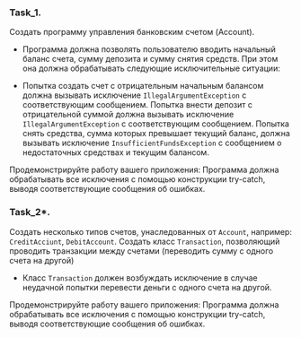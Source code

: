 ### Task_1.

Создать программу управления банковским счетом (Account).

- Программа должна позволять пользователю вводить начальный баланс счета, сумму депозита и сумму снятия средств. При
  этом она должна обрабатывать следующие исключительные ситуации:

- Попытка создать счет с отрицательным начальным балансом должна вызывать исключение `IllegalArgumentException` с
  соответствующим сообщением.
  Попытка внести депозит с отрицательной суммой должна вызывать исключение `IllegalArgumentException` с соответствующим
  сообщением.
  Попытка снять средства, сумма которых превышает текущий баланс, должна вызывать
  исключение `InsufficientFundsException` с сообщением о недостаточных средствах и текущим балансом.

Продемонстрируйте работу вашего приложения:
Программа должна обрабатывать все исключения с помощью конструкции try-catch, выводя соответствующие сообщения об
ошибках.

### Task_2*.

Создать несколько типов счетов, унаследованных от `Account`, например: `CreditAcciunt`, `DebitAccount`.
Создать класс `Transaction`, позволяющий проводить транзакции между счетами (переводить сумму с одного счета на другой)

- Класс `Transaction` должен возбуждать исключение в случае неудачной попытки перевести деньги с одного счета на другой.

Продемонстрируйте работу вашего приложения:
Программа должна обрабатывать все исключения с помощью конструкции try-catch, выводя соответствующие сообщения об
ошибках.